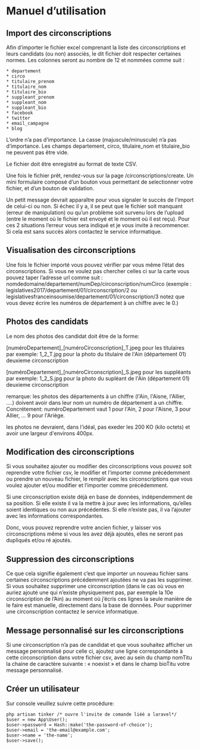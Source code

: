# Manuel d’utilisation

## Import des circonscriptions

Afin d’importer le fichier excel comprenant la liste des circonscriptions et leurs candidats (ou non) associés, le dit fichier doit respecter certaines normes.
Les colonnes seront au nombre de 12 et nommées comme suit :

    * departement
    * circo
    * titulaire_prenom
    * titulaire_nom
    * titulaire_bio
    * suppleant_prenom
    * suppleant_nom
    * suppleant_bio
    * facebook
    * twitter
    * email_campagne
    * blog

L’ordre n’a pas d’importance. La casse (majuscule/minuscule) n’a pas d’importance.
Les champs departement, circo, titulaire_nom et titulaire_bio ne peuvent pas être vide.

Le fichier doit être enregistré au format de texte CSV.

Une fois le fichier prêt, rendez-vous sur la page /circonscriptions/create. Un mini formulaire composé d’un bouton vous permettant de selectionner votre fichier, et d’un bouton de validation.

Un petit message devrait apparaître pour vous signaler le succès de l’import de celui-ci ou non. Si échec il y a, il se peut que le fichier soit manquant (erreur de manipulation) ou qu’un problème soit survenu lors de l’upload (entre le moment où le fichier est envoyé et le moment où il est reçu). Pour ces 2 situations l’erreur vous sera indiqué et je vous invite à recommencer. Si cela est sans succès alors contactez le service informatique.


## Visualisation des circonscriptions

Une fois le fichier importé vous pouvez vérifier par vous même l’état des circonscriptions. Si vous ne voulez pas chercher celles ci sur la carte vous pouvez taper l’adresse url comme suit : nomdedomaine/departement/numDep/circonscription/numCirco
(exemple : legislatives2017/departement/01/circonscription/2
ou legislativesfranceinsoumise/departement/01/circonscription/3
notez que vous devez écrire les numéros de département à un chiffre avec le 0.)

## Photos des candidats

Le nom des photos des candidat doit être de la forme:

[numéroDepartement]_[numéroCirconscription]_T.jpeg pour les titulaires
  par exemple: 1_2_T.jpg
    pour la photo du titulaire de l'Ain (département 01) deuxieme circonscription


[numéroDepartement]_[numéroCirconscription]_S.jpeg pour les suppléants
  par exemple: 1_2_S.jpg
    pour la photo du supléant de l'Ain (département 01) deuxieme circonscription


remarque: les photos des départements à un chiffre (l'Ain, l'Aisne, l'Allier, ....) doivent avoir dans
          leur nom un numéro de département a un chiffre.
          Concrétement: numéroDepartement vaut 1 pour l'Ain, 2 pour l'Aisne, 3 pour Allier, ... 9
                        pour l'Ariège.


les photos ne devraient, dans l'idéal, pas exeder les 200 KO (kilo octets) et avoir une largeur d'environs 400px.


## Modification des circonscriptions

Si vous souhaitez ajouter ou modifier des circonscriptions vous pouvez soit reprendre votre fichier csv, le modifier et l’importer comme précédemment ou prendre un nouveau fichier, le remplir avec les circonscriptions que vous voulez ajouter et/ou modifier et l’importer comme précédemment.

Si une circonscription existe déjà en base de données, indépendemment de sa position. Si elle existe il va la mettre à jour avec les informations, qu’elles soient identiques ou non aux précédentes. Si elle n’existe pas, il va l’ajouter avec les informations correspondantes.

Donc, vous pouvez reprendre votre ancien fichier, y laisser vos circonscriptions même si vous les avez déjà ajoutés, elles ne seront pas dupliqués et/ou ré ajoutés.


## Suppression des circonscriptions

Ce que cela signifie également c’est que importer un nouveau fichier sans certaines circonscriptions précédemment ajoutées ne va pas les supprimer.
Si vous souhaitez supprimer une circonscription (dans le cas où vous en auriez ajouté une qui n’existe physiquement pas, par exemple la 10e circonscription de l’Ain) au moment où j’écris ces lignes la seule manière de le faire est manuelle, directement dans la base de données. Pour supprimer une circonscription contactez le service informatique.


## Message personnalisé sur les circonscriptions

Si une circonscription n’a pas de candidat et que vous souhaitez afficher un message personnalisé pour celle ci, ajoutez une ligne correspondante à cette circonscription dans votre fichier csv, avec au sein du champ nomTitu la chaine de caractère suivante : « noexist » et dans le champ bioTitu votre message personnalisé.


## Créer un utilisateur

Sur console veuillez suivre cette procédure:

```
php artisan tinker /* ouvre l'invite de comande liéé a laravel*/
$user = new App\User();
$user->password = Hash::make('the-password-of-choice');
$user->email = 'the-email@example.com';
$user->name = 'the-name';
$user->save();
```
